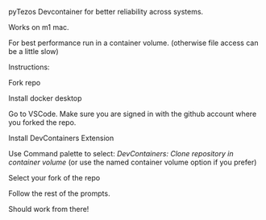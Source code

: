 pyTezos Devcontainer for better reliability across systems.

Works on m1 mac.

For best performance run in a container volume. (otherwise file access can be a little slow)

Instructions:

Fork repo

Install docker desktop

Go to VSCode. Make sure you are signed in with the github account where you forked the repo.

Install DevContainers Extension

Use Command palette to select: *DevContainers: Clone repository in container volume* (or use the named container volume option if you prefer)

Select your fork of the repo

Follow the rest of the prompts.

Should work from there!





